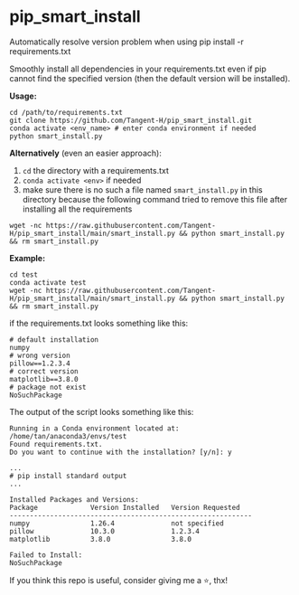 # pip_smart_install
Automatically resolve version problem when using pip install -r requirements.txt

Smoothly install all dependencies in your requirements.txt even if pip cannot find the specified version (then the default version will be installed).

**Usage:**

```
cd /path/to/requirements.txt
git clone https://github.com/Tangent-H/pip_smart_install.git
conda activate <env_name> # enter conda environment if needed
python smart_install.py
```

**Alternatively** (even an easier approach):

1. `cd` the directory with a requirements.txt
2. `conda activate <env>` if needed
3. make sure there is no such a file named `smart_install.py` in this directory because the following command tried to remove this file after installing all the requirements

```
wget -nc https://raw.githubusercontent.com/Tangent-H/pip_smart_install/main/smart_install.py && python smart_install.py && rm smart_install.py
```

**Example:**

```
cd test
conda activate test
wget -nc https://raw.githubusercontent.com/Tangent-H/pip_smart_install/main/smart_install.py && python smart_install.py && rm smart_install.py
```

if the requirements.txt looks something like this:

```
# default installation
numpy
# wrong version
pillow==1.2.3.4
# correct version
matplotlib==3.8.0
# package not exist
NoSuchPackage
```

The output of the script looks something like this:

```
Running in a Conda environment located at: /home/tan/anaconda3/envs/test
Found requirements.txt.
Do you want to continue with the installation? [y/n]: y

...
# pip install standard output
...

Installed Packages and Versions:
Package             Version Installed   Version Requested   
------------------------------------------------------------
numpy               1.26.4              not specified       
pillow              10.3.0              1.2.3.4             
matplotlib          3.8.0               3.8.0               

Failed to Install:
NoSuchPackage

```

If you think this repo is useful, consider giving me a ⭐, thx!
